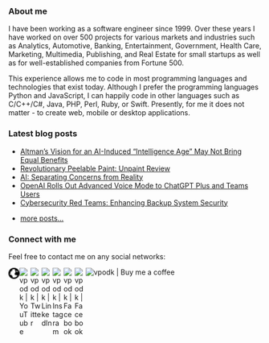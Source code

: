 ### About me

I have been working as a software engineer since 1999. Over these years I have worked on over 500 projects for various markets and industries such as Analytics, Automotive, Banking, Entertainment, Government, Health Care, Marketing, Multimedia, Publishing, and Real Estate for small startups as well as for well-established companies from Fortune 500.

This experience allows me to code in most programming languages and technologies that exist today. Although I prefer the programming languages Python and JavaScript, I can happily code in other languages such as C/C++/C#, Java, PHP, Perl, Ruby, or Swift. Presently, for me it does not matter - to create web, mobile or desktop applications.

### Latest blog posts

<!-- BLOG-POST-LIST:START -->
- [Altman’s Vision for an AI-Induced “Intelligence Age” May Not Bring Equal Benefits](https://medium.com/majordigest/altmans-vision-for-an-ai-induced-intelligence-age-may-not-bring-equal-benefits-2387426c1225?source=rss-22947912adc0------2)
- [Revolutionary Peelable Paint: Unpaint Review](https://medium.com/majordigest/revolutionary-peelable-paint-unpaint-review-87e69b27eea4?source=rss-22947912adc0------2)
- [AI: Separating Concerns from Reality](https://medium.com/majordigest/ai-separating-concerns-from-reality-d0858380bbc8?source=rss-22947912adc0------2)
- [OpenAI Rolls Out Advanced Voice Mode to ChatGPT Plus and Teams Users](https://medium.com/majordigest/openai-rolls-out-advanced-voice-mode-to-chatgpt-plus-and-teams-users-3c2782d02d7c?source=rss-22947912adc0------2)
- [Cybersecurity Red Teams: Enhancing Backup System Security](https://medium.com/majordigest/cybersecurity-red-teams-enhancing-backup-system-security-638c334fe814?source=rss-22947912adc0------2)
<!-- BLOG-POST-LIST:END -->
- [more posts...](https://medium.com/@vpodk)

### Connect with me
Feel free to contact me on any social networks:

[<img align="left" alt="vpodk.com" width="22px" src="https://raw.githubusercontent.com/iconic/open-iconic/master/svg/globe.svg" />][website]
[<img align="left" alt="vpodk | YouTube" width="22px" src="https://cdn.jsdelivr.net/npm/simple-icons@v3/icons/youtube.svg" />][youtube]
[<img align="left" alt="vpodk | Twitter" width="22px" src="https://cdn.jsdelivr.net/npm/simple-icons@v3/icons/twitter.svg" />][twitter]
[<img align="left" alt="vpodk | LinkedIn" width="22px" src="https://cdn.jsdelivr.net/npm/simple-icons@v3/icons/linkedin.svg" />][linkedin]
[<img align="left" alt="vpodk | Instagram" width="22px" src="https://cdn.jsdelivr.net/npm/simple-icons@v3/icons/instagram.svg" />][instagram]
[<img align="left" alt="vpodk | Facebook" width="22px" src="https://cdn.jsdelivr.net/npm/simple-icons@v3/icons/facebook.svg" />][facebook]
[<img align="left" alt="vpodk | Facebook" width="22px" src="https://cdn.jsdelivr.net/npm/simple-icons@v3/icons/medium.svg" />][medium]
[<img align="left" alt="vpodk | Buy me a coffee" height="24px" src="https://cdn.buymeacoffee.com/buttons/default-yellow.png" />][buymeacoffee]
<br>

<!-- Meta data -->
[website]: https://vpodk.com
[twitter]: https://twitter.com/vpodk
[youtube]: https://youtube.com/@vpodk
[instagram]: https://instagram.com/vpodk
[linkedin]: https://linkedin.com/in/vpodk
[facebook]: https://facebook.com/vpodk
[medium]: https://medium.com/@vpodk
[buymeacoffee]: https://www.buymeacoffee.com/vpodk
